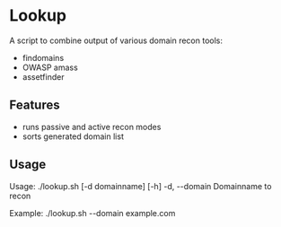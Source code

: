# Lookup

A script to combine output of various domain recon tools:

* findomains
* OWASP amass
* assetfinder 

## Features

* runs passive and active recon modes
* sorts generated domain list

## Usage

Usage: ./lookup.sh [-d domainname] [-h]
  -d, --domain             Domainname to recon

Example: ./lookup.sh --domain example.com


